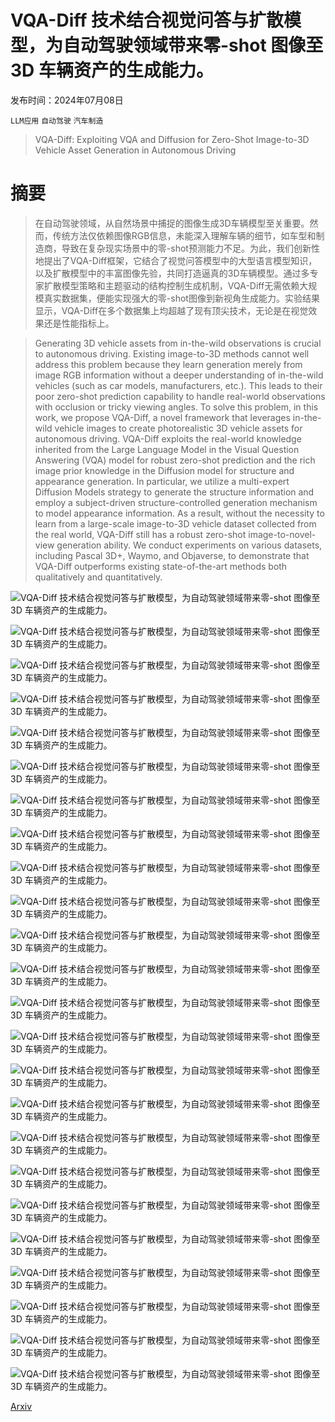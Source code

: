 # VQA-Diff 技术结合视觉问答与扩散模型，为自动驾驶领域带来零-shot 图像至 3D 车辆资产的生成能力。

发布时间：2024年07月08日

`LLM应用` `自动驾驶` `汽车制造`

> VQA-Diff: Exploiting VQA and Diffusion for Zero-Shot Image-to-3D Vehicle Asset Generation in Autonomous Driving

# 摘要

> 在自动驾驶领域，从自然场景中捕捉的图像生成3D车辆模型至关重要。然而，传统方法仅依赖图像RGB信息，未能深入理解车辆的细节，如车型和制造商，导致在复杂现实场景中的零-shot预测能力不足。为此，我们创新性地提出了VQA-Diff框架，它结合了视觉问答模型中的大型语言模型知识，以及扩散模型中的丰富图像先验，共同打造逼真的3D车辆模型。通过多专家扩散模型策略和主题驱动的结构控制生成机制，VQA-Diff无需依赖大规模真实数据集，便能实现强大的零-shot图像到新视角生成能力。实验结果显示，VQA-Diff在多个数据集上均超越了现有顶尖技术，无论是在视觉效果还是性能指标上。

> Generating 3D vehicle assets from in-the-wild observations is crucial to autonomous driving. Existing image-to-3D methods cannot well address this problem because they learn generation merely from image RGB information without a deeper understanding of in-the-wild vehicles (such as car models, manufacturers, etc.). This leads to their poor zero-shot prediction capability to handle real-world observations with occlusion or tricky viewing angles. To solve this problem, in this work, we propose VQA-Diff, a novel framework that leverages in-the-wild vehicle images to create photorealistic 3D vehicle assets for autonomous driving. VQA-Diff exploits the real-world knowledge inherited from the Large Language Model in the Visual Question Answering (VQA) model for robust zero-shot prediction and the rich image prior knowledge in the Diffusion model for structure and appearance generation. In particular, we utilize a multi-expert Diffusion Models strategy to generate the structure information and employ a subject-driven structure-controlled generation mechanism to model appearance information. As a result, without the necessity to learn from a large-scale image-to-3D vehicle dataset collected from the real world, VQA-Diff still has a robust zero-shot image-to-novel-view generation ability. We conduct experiments on various datasets, including Pascal 3D+, Waymo, and Objaverse, to demonstrate that VQA-Diff outperforms existing state-of-the-art methods both qualitatively and quantitatively.

![VQA-Diff 技术结合视觉问答与扩散模型，为自动驾驶领域带来零-shot 图像至 3D 车辆资产的生成能力。](../../../paper_images/2407.06516/mov.png)

![VQA-Diff 技术结合视觉问答与扩散模型，为自动驾驶领域带来零-shot 图像至 3D 车辆资产的生成能力。](../../../paper_images/2407.06516/framework.png)

![VQA-Diff 技术结合视觉问答与扩散模型，为自动驾驶领域带来零-shot 图像至 3D 车辆资产的生成能力。](../../../paper_images/2407.06516/com.png)

![VQA-Diff 技术结合视觉问答与扩散模型，为自动驾驶领域带来零-shot 图像至 3D 车辆资产的生成能力。](../../../paper_images/2407.06516/design.png)

![VQA-Diff 技术结合视觉问答与扩散模型，为自动驾驶领域带来零-shot 图像至 3D 车辆资产的生成能力。](../../../paper_images/2407.06516/tesla3.png)

![VQA-Diff 技术结合视觉问答与扩散模型，为自动驾驶领域带来零-shot 图像至 3D 车辆资产的生成能力。](../../../paper_images/2407.06516/ourtesla.png)

![VQA-Diff 技术结合视觉问答与扩散模型，为自动驾驶领域带来零-shot 图像至 3D 车辆资产的生成能力。](../../../paper_images/2407.06516/medm.png)

![VQA-Diff 技术结合视觉问答与扩散模型，为自动驾驶领域带来零-shot 图像至 3D 车辆资产的生成能力。](../../../paper_images/2407.06516/161.png)

![VQA-Diff 技术结合视觉问答与扩散模型，为自动驾驶领域带来零-shot 图像至 3D 车辆资产的生成能力。](../../../paper_images/2407.06516/162.png)

![VQA-Diff 技术结合视觉问答与扩散模型，为自动驾驶领域带来零-shot 图像至 3D 车辆资产的生成能力。](../../../paper_images/2407.06516/structure.png)

![VQA-Diff 技术结合视觉问答与扩散模型，为自动驾驶领域带来零-shot 图像至 3D 车辆资产的生成能力。](../../../paper_images/2407.06516/p3d.png)

![VQA-Diff 技术结合视觉问答与扩散模型，为自动驾驶领域带来零-shot 图像至 3D 车辆资产的生成能力。](../../../paper_images/2407.06516/waymo.png)

![VQA-Diff 技术结合视觉问答与扩散模型，为自动驾驶领域带来零-shot 图像至 3D 车辆资产的生成能力。](../../../paper_images/2407.06516/obj.png)

![VQA-Diff 技术结合视觉问答与扩散模型，为自动驾驶领域带来零-shot 图像至 3D 车辆资产的生成能力。](../../../paper_images/2407.06516/diverse00.png)

![VQA-Diff 技术结合视觉问答与扩散模型，为自动驾驶领域带来零-shot 图像至 3D 车辆资产的生成能力。](../../../paper_images/2407.06516/paint.png)

![VQA-Diff 技术结合视觉问答与扩散模型，为自动驾驶领域带来零-shot 图像至 3D 车辆资产的生成能力。](../../../paper_images/2407.06516/sub1.png)

![VQA-Diff 技术结合视觉问答与扩散模型，为自动驾驶领域带来零-shot 图像至 3D 车辆资产的生成能力。](../../../paper_images/2407.06516/fine.png)

![VQA-Diff 技术结合视觉问答与扩散模型，为自动驾驶领域带来零-shot 图像至 3D 车辆资产的生成能力。](../../../paper_images/2407.06516/views.png)

![VQA-Diff 技术结合视觉问答与扩散模型，为自动驾驶领域带来零-shot 图像至 3D 车辆资产的生成能力。](../../../paper_images/2407.06516/feature.png)

![VQA-Diff 技术结合视觉问答与扩散模型，为自动驾驶领域带来零-shot 图像至 3D 车辆资产的生成能力。](../../../paper_images/2407.06516/shapenet.png)

![VQA-Diff 技术结合视觉问答与扩散模型，为自动驾驶领域带来零-shot 图像至 3D 车辆资产的生成能力。](../../../paper_images/2407.06516/vqaa.png)

![VQA-Diff 技术结合视觉问答与扩散模型，为自动驾驶领域带来零-shot 图像至 3D 车辆资产的生成能力。](../../../paper_images/2407.06516/vqab.png)

![VQA-Diff 技术结合视觉问答与扩散模型，为自动驾驶领域带来零-shot 图像至 3D 车辆资产的生成能力。](../../../paper_images/2407.06516/r2.png)

![VQA-Diff 技术结合视觉问答与扩散模型，为自动驾驶领域带来零-shot 图像至 3D 车辆资产的生成能力。](../../../paper_images/2407.06516/lim.png)

[Arxiv](https://arxiv.org/abs/2407.06516)